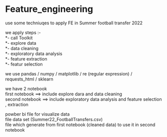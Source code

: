 # Feature_engineering
use some techniuqes to apply FE in Summer football transfer 2022

we apply steps :-<br>
*- call Toolkit<br>
*- explore data<br>
*- data cleaning<br>
*- exploratory data analysis<br>
*- feature extraction<br>
*- featur selection<br>


we use pandas / numpy / matplotlib / re (regular expression) / requests_html / sklearn<br>

we have 2 notebook<br>
first notebook ==> include explore dara and data cleaning<br>
second notebook ==> include exploratory data analysis and feature selection , extraction<br>

powber bi file for visualize data<br>
file data set (Summer22_FootballTransfers.csv)<br>
file which generate from first notebook (cleaned data) to use it in second notebook<br>
